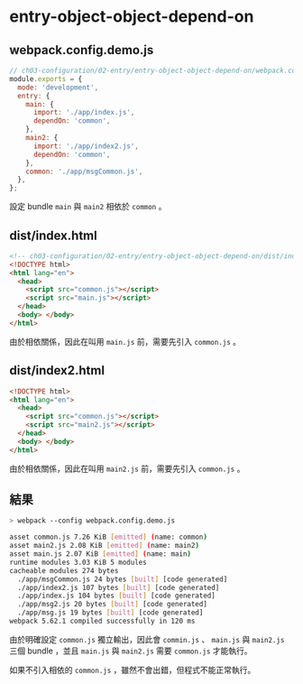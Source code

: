 # entry-object-object-depend-on

## webpack.config.demo.js

```js
// ch03-configuration/02-entry/entry-object-object-depend-on/webpack.config.demo.js
module.exports = {
  mode: 'development',
  entry: {
    main: {
      import: './app/index.js',
      dependOn: 'common',
    },
    main2: {
      import: './app/index2.js',
      dependOn: 'common',
    },
    common: './app/msgCommon.js',
  },
};
```

設定 bundle `main` 與 `main2` 相依於 `common` 。

## dist/index.html

```html
<!-- ch03-configuration/02-entry/entry-object-object-depend-on/dist/index.html -->
<!DOCTYPE html>
<html lang="en">
  <head>
    <script src="common.js"></script>
    <script src="main.js"></script>
  </head>
  <body> </body>
</html>
```

由於相依關係，因此在叫用 `main.js` 前，需要先引入 `common.js` 。

## dist/index2.html

```html
<!DOCTYPE html>
<html lang="en">
  <head>
    <script src="common.js"></script>
    <script src="main2.js"></script>
  </head>
  <body> </body>
</html>
```

由於相依關係，因此在叫用 `main2.js` 前，需要先引入 `common.js` 。

## 結果

```bash
> webpack --config webpack.config.demo.js

asset common.js 7.26 KiB [emitted] (name: common)
asset main2.js 2.08 KiB [emitted] (name: main2)
asset main.js 2.07 KiB [emitted] (name: main)
runtime modules 3.03 KiB 5 modules
cacheable modules 274 bytes
  ./app/msgCommon.js 24 bytes [built] [code generated]
  ./app/index2.js 107 bytes [built] [code generated]
  ./app/index.js 104 bytes [built] [code generated]
  ./app/msg2.js 20 bytes [built] [code generated]
  ./app/msg.js 19 bytes [built] [code generated]
webpack 5.62.1 compiled successfully in 120 ms
```

由於明確設定 `common.js` 獨立輸出，因此會 `commin.js` 、 `main.js` 與 `main2.js` 三個 bundle ，並且 `main.js` 與 `main2.js` 需要 `common.js` 才能執行。

如果不引入相依的 `common.js` ，雖然不會出錯，但程式不能正常執行。
